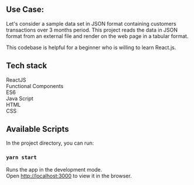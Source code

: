 ## Use Case:
Let's consider a sample data set in JSON format containing customers transactions over 3 months period. This project reads the data in JSON format from an external file and render on the web page in a tabular format. 

This  codebase is helpful for a beginner who is willing to learn React.js. 

## Tech stack

ReactJS <br/>
Functional Components<br/>
ES6 <br/>
Java Script <br/>
HTML<br/>
CSS



## Available Scripts

In the project directory, you can run:

### `yarn start`

Runs the app in the development mode.<br />
Open [http://localhost:3000](http://localhost:3000) to view it in the browser.


